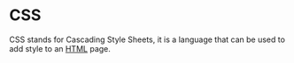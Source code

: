 # CSS

CSS stands for Cascading Style Sheets, it is a language that can be used to add style to an [HTML](/wiki/HTML) page.